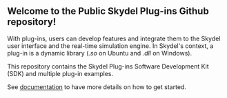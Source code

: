 ## Welcome to the Public Skydel Plug-ins Github repository!

With plug-ins, users can develop features and integrate them to the Skydel user interface and the real-time simulation engine. In Skydel's context, a plug-in is a dynamic library (*.so* on Ubuntu and *.dll* on Windows).

This repository contains the Skydel Plug-ins Software Development Kit (SDK) and multiple plug-in examples.

See [documentation](https://skydel.gitbook.io/skydel-plug-ins-documentation/) to have more details on how to get started.
